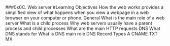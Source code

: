 ###0x0C. Web server
#Learning Objectives
How the web works provides a simplified view of what happens when you view
 a webpage in a web browser on your computer or phone.
General
What is the main role of a web server
What is a child process
Why web servers usually have a parent process and child processes
What are the main HTTP requests
DNS
What DNS stands for
What is DNS main role
DNS Record Types
A
CNAME
TXT
MX
